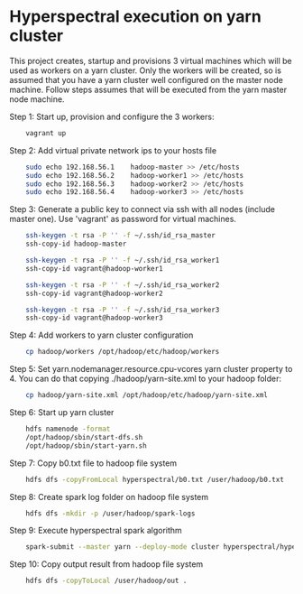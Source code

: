 # Hyperspectral execution on yarn cluster
This project creates, startup and provisions 3 virtual machines which will be used as workers on a yarn cluster. Only the workers will be created, so is assumed that you have a yarn cluster well configured on the master node machine. Follow steps assumes that will be executed from the yarn master node machine.

Step 1: Start up, provision and configure the 3 workers:
```bash
	vagrant up
```

Step 2: Add virtual private network ips to your hosts file
```bash
	sudo echo 192.168.56.1    hadoop-master >> /etc/hosts
	sudo echo 192.168.56.2    hadoop-worker1 >> /etc/hosts
	sudo echo 192.168.56.3    hadoop-worker2 >> /etc/hosts
	sudo echo 192.168.56.4    hadoop-worker3 >> /etc/hosts
```

Step 3: Generate a public key to connect via ssh with all nodes (include master one).
Use 'vagrant' as password for virtual machines.
```bash
	ssh-keygen -t rsa -P '' -f ~/.ssh/id_rsa_master
	ssh-copy-id hadoop-master

	ssh-keygen -t rsa -P '' -f ~/.ssh/id_rsa_worker1
	ssh-copy-id vagrant@hadoop-worker1

	ssh-keygen -t rsa -P '' -f ~/.ssh/id_rsa_worker2
	ssh-copy-id vagrant@hadoop-worker2

	ssh-keygen -t rsa -P '' -f ~/.ssh/id_rsa_worker3
	ssh-copy-id vagrant@hadoop-worker3
```
Step 4: Add workers to yarn cluster configuration
```bash
	cp hadoop/workers /opt/hadoop/etc/hadoop/workers
```

Step 5: Set yarn.nodemanager.resource.cpu-vcores yarn cluster property to 4. 
You can do that copying ./hadoop/yarn-site.xml to your hadoop folder:
```bash
	cp hadoop/yarn-site.xml /opt/hadoop/etc/hadoop/yarn-site.xml
```

Step 6: Start up yarn cluster
```bash
	hdfs namenode -format
	/opt/hadoop/sbin/start-dfs.sh
	/opt/hadoop/sbin/start-yarn.sh
```

Step 7: Copy b0.txt file to hadoop file system
```bash
	hdfs dfs -copyFromLocal hyperspectral/b0.txt /user/hadoop/b0.txt
```

Step 8: Create spark log folder on hadoop file system
```bash
	hdfs dfs -mkdir -p /user/hadoop/spark-logs
```

Step 9: Execute hyperspectral spark algorithm
```bash
	spark-submit --master yarn --deploy-mode cluster hyperspectral/hyperspectral.py -i hdfs://hadoop-master:9000/user/hadoop/b0.txt
```

Step 10: Copy output result from hadoop file system
```bash
	hdfs dfs -copyToLocal /user/hadoop/out .
```